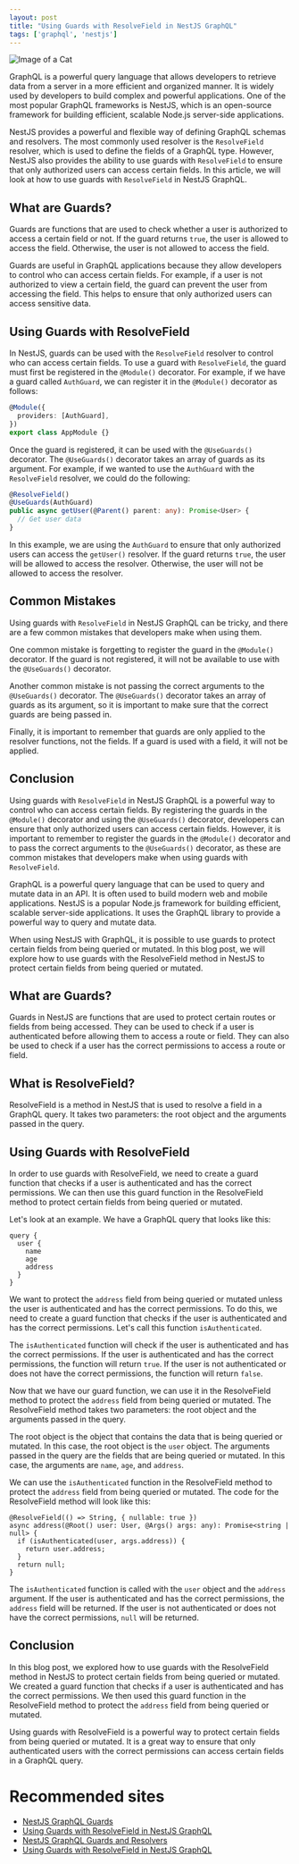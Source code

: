 ```yaml
---
layout: post
title: "Using Guards with ResolveField in NestJS GraphQL"
tags: ['graphql', 'nestjs']
---
```


![Image of a Cat](http://source.unsplash.com/1600x900/?cat)

GraphQL is a powerful query language that allows developers to retrieve data from a server in a more efficient and organized manner. It is widely used by developers to build complex and powerful applications. One of the most popular GraphQL frameworks is NestJS, which is an open-source framework for building efficient, scalable Node.js server-side applications.

NestJS provides a powerful and flexible way of defining GraphQL schemas and resolvers. The most commonly used resolver is the `ResolveField` resolver, which is used to define the fields of a GraphQL type. However, NestJS also provides the ability to use guards with `ResolveField` to ensure that only authorized users can access certain fields. In this article, we will look at how to use guards with `ResolveField` in NestJS GraphQL.

## What are Guards?

Guards are functions that are used to check whether a user is authorized to access a certain field or not. If the guard returns `true`, the user is allowed to access the field. Otherwise, the user is not allowed to access the field. 

Guards are useful in GraphQL applications because they allow developers to control who can access certain fields. For example, if a user is not authorized to view a certain field, the guard can prevent the user from accessing the field. This helps to ensure that only authorized users can access sensitive data.

## Using Guards with ResolveField

In NestJS, guards can be used with the `ResolveField` resolver to control who can access certain fields. To use a guard with `ResolveField`, the guard must first be registered in the `@Module()` decorator. For example, if we have a guard called `AuthGuard`, we can register it in the `@Module()` decorator as follows:

```typescript
@Module({
  providers: [AuthGuard],
})
export class AppModule {}
```

Once the guard is registered, it can be used with the `@UseGuards()` decorator. The `@UseGuards()` decorator takes an array of guards as its argument. For example, if we wanted to use the `AuthGuard` with the `ResolveField` resolver, we could do the following:

```typescript
@ResolveField()
@UseGuards(AuthGuard)
public async getUser(@Parent() parent: any): Promise<User> {
  // Get user data
}
```

In this example, we are using the `AuthGuard` to ensure that only authorized users can access the `getUser()` resolver. If the guard returns `true`, the user will be allowed to access the resolver. Otherwise, the user will not be allowed to access the resolver.

## Common Mistakes

Using guards with `ResolveField` in NestJS GraphQL can be tricky, and there are a few common mistakes that developers make when using them.

One common mistake is forgetting to register the guard in the `@Module()` decorator. If the guard is not registered, it will not be available to use with the `@UseGuards()` decorator.

Another common mistake is not passing the correct arguments to the `@UseGuards()` decorator. The `@UseGuards()` decorator takes an array of guards as its argument, so it is important to make sure that the correct guards are being passed in.

Finally, it is important to remember that guards are only applied to the resolver functions, not the fields. If a guard is used with a field, it will not be applied.

## Conclusion

Using guards with `ResolveField` in NestJS GraphQL is a powerful way to control who can access certain fields. By registering the guards in the `@Module()` decorator and using the `@UseGuards()` decorator, developers can ensure that only authorized users can access certain fields. However, it is important to remember to register the guards in the `@Module()` decorator and to pass the correct arguments to the `@UseGuards()` decorator, as these are common mistakes that developers make when using guards with `ResolveField`.

GraphQL is a powerful query language that can be used to query and mutate data in an API. It is often used to build modern web and mobile applications. NestJS is a popular Node.js framework for building efficient, scalable server-side applications. It uses the GraphQL library to provide a powerful way to query and mutate data.

When using NestJS with GraphQL, it is possible to use guards to protect certain fields from being queried or mutated. In this blog post, we will explore how to use guards with the ResolveField method in NestJS to protect certain fields from being queried or mutated.

## What are Guards?

Guards in NestJS are functions that are used to protect certain routes or fields from being accessed. They can be used to check if a user is authenticated before allowing them to access a route or field. They can also be used to check if a user has the correct permissions to access a route or field.

## What is ResolveField?

ResolveField is a method in NestJS that is used to resolve a field in a GraphQL query. It takes two parameters: the root object and the arguments passed in the query.

## Using Guards with ResolveField

In order to use guards with ResolveField, we need to create a guard function that checks if a user is authenticated and has the correct permissions. We can then use this guard function in the ResolveField method to protect certain fields from being queried or mutated.

Let's look at an example. We have a GraphQL query that looks like this:

```
query {
  user {
    name
    age
    address
  }
}
```

We want to protect the `address` field from being queried or mutated unless the user is authenticated and has the correct permissions. To do this, we need to create a guard function that checks if the user is authenticated and has the correct permissions. Let's call this function `isAuthenticated`.

The `isAuthenticated` function will check if the user is authenticated and has the correct permissions. If the user is authenticated and has the correct permissions, the function will return `true`. If the user is not authenticated or does not have the correct permissions, the function will return `false`.

Now that we have our guard function, we can use it in the ResolveField method to protect the `address` field from being queried or mutated. The ResolveField method takes two parameters: the root object and the arguments passed in the query.

The root object is the object that contains the data that is being queried or mutated. In this case, the root object is the `user` object. The arguments passed in the query are the fields that are being queried or mutated. In this case, the arguments are `name`, `age`, and `address`.

We can use the `isAuthenticated` function in the ResolveField method to protect the `address` field from being queried or mutated. The code for the ResolveField method will look like this:

```
@ResolveField(() => String, { nullable: true })
async address(@Root() user: User, @Args() args: any): Promise<string | null> {
  if (isAuthenticated(user, args.address)) {
    return user.address;
  }
  return null;
}
```

The `isAuthenticated` function is called with the `user` object and the `address` argument. If the user is authenticated and has the correct permissions, the `address` field will be returned. If the user is not authenticated or does not have the correct permissions, `null` will be returned.

## Conclusion

In this blog post, we explored how to use guards with the ResolveField method in NestJS to protect certain fields from being queried or mutated. We created a guard function that checks if a user is authenticated and has the correct permissions. We then used this guard function in the ResolveField method to protect the `address` field from being queried or mutated.

Using guards with ResolveField is a powerful way to protect certain fields from being queried or mutated. It is a great way to ensure that only authenticated users with the correct permissions can access certain fields in a GraphQL query.
# Recommended sites

- [NestJS GraphQL Guards](https://docs.nestjs.com/graphql/guards)
- [Using Guards with ResolveField in NestJS GraphQL](https://www.codementor.io/blog/using-guards-with-resolvefield-in-nestjs-graphql-h9fk4l6fj)
- [NestJS GraphQL Guards and Resolvers](https://www.joshmorony.com/nestjs-graphql-guards-and-resolvers/)
- [Using Guards with ResolveField in NestJS GraphQL](https://dev.to/keshav_bhatt/using-guards-with-resolvefield-in-nestjs-graphql-3h8f)
